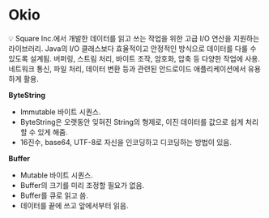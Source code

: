 # Okio

<aside>
💡 Square Inc.에서 개발한 데이터를 읽고 쓰는 작업을 위한 고급 I/O 연산을 지원하는 라이브러리.
Java의 I/O 클래스보다 효율적이고 안정적인 방식으로 데이터를 다룰 수 있도록 설계됨.
버퍼링, 스트림 처리, 바이트 조작, 암호화, 압축 등 다양한 작업에 사용.
네트워크 통신, 파일 처리, 데이터 변환 등과 관련된 안드로이드 애플리케이션에서 유용하게 활용.

</aside>

**ByteString**

- Immutable 바이트 시퀀스.
- ByteString은 오랫동안 잊혀진 String의 형제로, 이진 데이터를 값으로 쉽게 처리할 수 있게 해줌.
- 16진수, base64, UTF-8로 자신을 인코딩하고 디코딩하는 방법이 있음.

**Buffer**

- Mutable 바이트 시퀀스.
- Buffer의 크기를 미리 조정할 필요가 없음.
- Buffer를 큐로 읽고 씀.
- 데이터를 끝에 쓰고 앞에서부터 읽음.